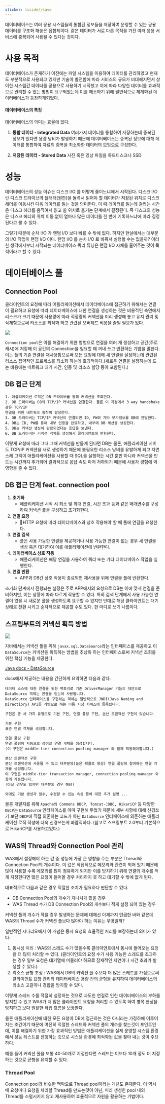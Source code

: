 ```yaml
---
sticker: lucide//save
---
```

데이터베이스는 여러 응용 시스템들의 통합된 정보들을 저장하여 운영할 수 있는 공용 데이터를 구조화 해놓은 집합체이다.
같은 데이터가 서로 다른 목적을 가진 여러 응용 서비스에 중복되어 사용될 수 있다는 것이다.
# 사용 목적

데이터베이스가 존재하기 이전에는 파일 시스템을 이용하여 데이터를 관리하였고 현재도 부분적으로 사용되고 있지만
기술이 발전함에 따라 서비스의 규모가 비대해지면서 상이한 시스템간 데이터를 공용으로 사용하기 시작했고 이에 따라 다양한 데이터를 효과적으로 관리할 수 있는 방법이 요구되었는데 이를 해소하기 위해 필연적으로 체계화된 데이터베이스가 등장하게되었다.

#### 데이터베이스의 특징

데이터베이스의 의미는 효율에 있다.

1.  **통합 데이터 - Integrated Data**
    여러가지 데이터를 통합하여 저장하는데 중복된 정보가 있다면 용량 낭비가 발생하기 때문에 데이터베이스는 중복된 정보에 대해 데이터를 통합하여 자료의 중복을 최소화한 데이터의 모임으로 구성한다.
    
2. **저장된 데이터 - Stored Data**
   사진 혹은 영상 파일을 하드디스크나 SSD


# 성능

데이터베이스의 성능 이슈는 디스크 I/O 를 어떻게 줄이느냐에서 시작된다. 디스크 I/O 란 디스크 드라이브의 플래터(원판)을 돌려서 읽어야 할 데이터가 저장된 위치로 디스크 헤더를 이동시킨 다음 데이터를 읽는 것을 의미한다. 이 때 데이터를 읽는데 걸리는 시간은 디스크 헤더를 움직여서 읽고 쓸 위치로 옮기는 단계에서 결정된다. 즉 디스크의 성능은 디스크 헤더의 위치 이동 없이 얼마나 많은 데이터를 한 번에 기록하느냐에 따라 결정된다고 볼 수 있다.

그렇기 때문에 순차 I/O 가 랜덤 I/O 보다 빠를 수 밖에 없다. 하지만 현실에서는 대부분의 I/O 작업이 랜덤 I/O 이다. 랜덤 I/O 를 순차 I/O 로 바꿔서 실행할 수는 없을까? 이러한 생각에서부터 시작되는 데이터베이스 쿼리 튜닝은 랜덤 I/O 자체를 줄여주는 것이 목적이라고 할 수 있다.

# 데이터베이스 풀

## Connection Pool

클라이언트의 요청에 따라 어플리케이션에서 데이터베이스에 접근하기 위해서는 연결이 필요하고 요청에 따라 데이터베이스에 대한 연결을 생성하는 것은 비용적인 측면에서 리스크가 크기 때문에 사용량에 따라 적정량의 커넥션을 미리 생성해 놓고 유지 관리 및 삭제함으로써 리소스를 최적화 하고 관련된 오버헤드 비용을 줄일 필요가 있다.

![](https://i.imgur.com/C1hYRxX.png)


`Connection pool`은 이를 해결하기 위한 방법으로 연결을 여러 개 생성하고 공간(주로 캐시)에 저장해 이 공간의 Connection을 필요할 때 꺼내 쓰고 반환하는 기법을 말한다. 이는 풀의 기존 연결을 재사용함으로써 모든 요청에 대해 새 연결을 설정하는데 관련된 리소스 집약적인 프로세스를 최소화 하는데 효과적이다.(새로운 연결을 설정하는데 드는 비용에는 네트워크 대기 시간, 인증 및 리소스 할당 등이 포함된다.)

## DB 접근 단계
```
1. 애플리케이션 로직은 DB 드라이버를 통해 커넥션을 조회한다.
2. DB 드라이버는 DB와 TCP/IP 커넥션을 연결한다. 물론 이 과정에서 3 way handshake 같은 TCP/IP
연결을 위한 네트워크 동작이 발생한다.
3. DB 드라이버는 TCP/IP 커넥션이 연결되면 ID, PW와 기타 부가정보를 DB에 전달한다.
4. DB는 ID, PW를 통해 내부 인증을 완료하고, 내부에 DB 세션을 생성한다.
5. DB는 커넥션 생성이 완료되었다는 응답을 보낸다.
6. DB 드라이버는 커넥션 객체를 생성해서 클라이언트에 반환한다.
```
이렇게 요청에 따라 그때 그때 커넥션을 만들게 된다면 DB는 물론, 애플리케이션 서버도 TCP/IP 커넥션을 새로 생성하기 때문에 불필요한 리소스 낭비를 유발하게 되고 자연스레 고객이 애플리케이션을 사용할 때 SQL을 실행하는 시간 뿐만 아니라 커넥션을 만드는 시간까지 추가되어 결과적으로 응답 속도 마저 저하되기 때문에 사용자 경험에 악영향을 줄 수 있다.
## DB 접근 단계 feat. connection pool

1. **초기화**
   - 애플리케이션 시작 시 최소 및 최대 연결, 시간 초과 등과 같은 매개변수를 구성하여 커넥션 풀을 구성하고 초기화한다.
2. **연결 요청**
   - HTTP 요청에 따라 데이터베이스와 상호 작용해야 할 때 풀에 연결을 요청한다.
3. **연결 검색**
   - 풀은 사용 가능한 연결을 제공하거나 사용 가능한 연결이 없는 경우 새 연결을 생성 혹은 대기하여 이를 애플리케이션에 반환한다.
4. **데이터베이스 상호 작용**
   - 애플리케이션은 해당 연결을 사용하여 쿼리 또는 기타 데이터베이스 작업을 실행한다.
5. **연결 반환**
   - APP과 DB간 상호 작용이 종료되면 재사용을 위해 연결을 풀에 반환한다.

초기화 단계에서 진행되는 설정은 주로 APP에서의 요청으로 DB는 이에 맞게 연결을 준비하지만, 이는 상황에 따라 다르게 작용할 수 있다. 
특히 검색 단계에서 사용 가능한 연결이 없을 시 새로운 풀을 생성하도록 요구할 수 있지만 반대로 해당 클라이언트는 대기 상태로 전환 시키고 순차적으로 제공할 수도 있다. 한 마디로 쓰기 나름이다.

## 스프링부트의 커넥션 획득 방법

![](https://i.imgur.com/hminrwS.png)

자바에서는 커넥션 풀을 위해 `javax.sql.DataSource`라는 인터페이스를 제공하고 이 `DataSource`는 커넥션을 획득하는 방법을 추상화 하는 
인터페이스로써 커넥션 조회를 위한 핵심 기능을 제공한다.

[Java docs - DataSource](https://docs.oracle.com/en/java/javase/18/docs/api/java.sql/javax/sql/DataSource.html)

docs에서 제공하는 내용을 간단하게 요약하면 다음과 같다.
```
데이터 소스에 대한 연결을 위한 팩토리로 기존 DriverManager 기능의 대안으로 DataSource 객체는 연결을 얻는데 사용됩니다.
DataSource 인터페이스를 구현하는 객체는 일반적으로 JNDI(Java Naming and Directiory) API를 기반으로 하는 이름 지정 서비스에 등록됩니다.

구현은 총 세 가지 유형으로 기본 구현, 연결 풀링 구현, 분산 트랜잭션 구현이 있습니다.

기본 구현
표준 연결 객체를 생성합니다.

연결 풀링 구현
연결 풀링에 자동으로 참여할 연결 개체를 생성합니다.
(이 구현은 middle-tier connection pooling manager 와 함께 작동해야합니다.)

분산 트랜잭션 구현
분산 트랜잭션에 사용될 수 있고 대부분의(높은 확률로 항상) 연결 풀링에 참여하는 연결 개체를 생성합니다.
이 구현은 middle-tier transaction manager, connection pooling manager 와 함께 작동합니다.
(아닐 경우도 있지만 대부분의 경우 해당)

외에도 기본 생성자 필수, 수정할 수 있는 속성 등에 대한 추가 설명 ...
```

물론 개발자를 위해 `Apache의 Commons DBCP, Tomcat-JDBC, HikariCP` 등 다양한 `DBCP`는 `DataSource` 인터페이스를 이미 구현해 두었기 
때문에 세부 사항에 대해 신경쓰기 보단 `DBCP`에 직접 의존하는 코드가 아닌 `DataSource` 인터페이스에 의존하는 애플리케이션 로직 작성에 더욱 신경쓰는게 바람직하다. (참고로 스프링부트 2.0부터 기본적으로 HikariCP를 사용하고있다.)

## WAS의 Thread와 Connection Pool 관리

WAS에서 설정해야 하는 값 중 성능에 가장 큰 영향을 주는 부분은 Thread와 Connection Pool의 개수이다.
이 값은 직접적으로 메모리와 관련이 되어 있기 때문에 많이 사용할 수록 메모리를 많이 점유하게 되지만 이를 방지하기 위해 연결의 개수를 적게 지정한다면 많은 요청이 들어올 경우 처리하지 못 하고 대기할 수 밖에 없게 된다.

대표적으로 다음과 같은 경우 적절한 조치가 필요하다 판단할 수 있다.
- DB Connection Pool의 개수가 지나치게 많을 경우
- WAS Thread 수가 DB Connection Pool의 개수보다 적게 설정 되어 있는 경우

커넥션 풀의 개수가 적을 경우 발생하는 문제에 대해선 이제까지 언급한 바와 같은데 WAS의 Thread 수가 커넥션 풀보다 많아야 하는 이유는 무엇일까?

일반적인 시나리오에서 이 개념은 동시 요청의 효율적인 처리를 보장하는데 의미가 있다.

1. 동시성 처리 : WAS의 스레드 수가 많을수록 클라이언트에서 동시에 들어오는 요청을 더 많이 처리할 수 있다.
   (클라이언트의 요청 수가 사용 가능한 스레드를 초과하는 경우 일부 요청은 대기열에 머물러야 하므로 잠재적인 지연이나 시간 초과가 발생할 수 있다.)
2. 리소스 균형 조정 : WAS에서 DB의 커넥션 풀 수보다 더 많은 스레드를 가짐으로써 클라이언트 요청 관리와 데이터베이스 용량 간의 균형을 유지하여 데이터베이스의 리소스 고갈이나 경합을 방지할 수 있다.

이렇게 스레드 수를 적절히 설정하는 것으로 과도한 연결로 인한 데이터베이스의 부하를 방지할 수 있고 WAS가 더 많은 클라이언트 요청을 처리할 수 있도록 하여 병목 현상을 방지하고 보다 원활한 작업 흐름을 보장한다.

물론 애플리케이션에 대한 모든 요청이 DB에 접근하는 것은 아니라는 가정하에 이루어지는 조건이기 때문에 여전히 적절한 스레드와 커넥션 풀의 개수를 찾는것이 포인트인데, 이를 해결하기 위한 가장 효과적인 방법은 애플리케이션을 실제 운영할 시스템 환경에서 성능 테스트를 진행하는 것으로 시스템 환경에 최적화된 값을 찾아 내는 것이 주요하다.

예를 들어 커넥션 풀을 보통 40-50개로 지정한다면 스레드는 이보다 10개 정도 더 지정하는 것으로 균형을 유지할 수 있다.

### Thread Pool

Connection pool과 비슷한 맥락으로 Thread pool이라는 개념도 존재한다.
이 역시 매 요청마다 요청을 처리할 Thread를 만드는것이 아닌, 미리 생성한 pool 내의 Thread를 소멸시키지 않고 재사용하여 효율적으로 자원을 활용하는 기법이다.


